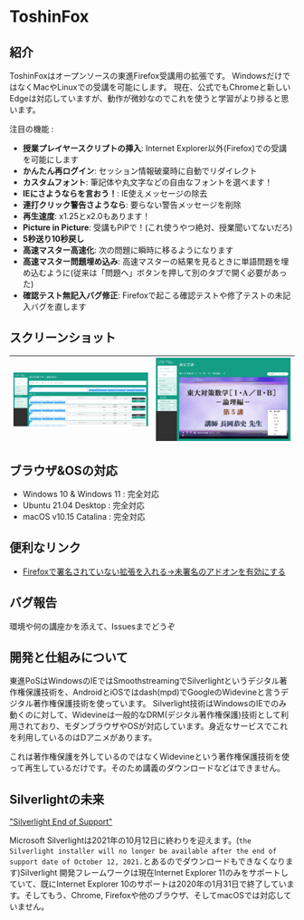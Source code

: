 # ToshinFox


## 紹介

ToshinFoxはオープンソースの東進Firefox受講用の拡張です。
WindowsだけではなくMacやLinuxでの受講を可能にします。
現在、公式でもChromeと新しいEdgeは対応していますが、動作が微妙なのでこれを使うと学習がより捗ると思います。

注目の機能 :

- **授業プレイヤースクリプトの挿入**: Internet Explorer以外(Firefox)での受講を可能にします
- **かんたん再ログイン**: セッション情報破棄時に自動でリダイレクト
- **カスタムフォント**: 筆記体や丸文字などの自由なフォントを選べます！
- **IEにさようならを言おう！**: IE使えメッセージの除去
- **連打クリック警告さようなら**: 要らない警告メッセージを削除
- **再生速度**: x1.25とx2.0もあります！
- **Picture in Picture**: 受講もPiPで！(これ使うやつ絶対、授業聞いてないだろ)
- **5秒送り10秒戻し**
- **高速マスター高速化**: 次の問題に瞬時に移るようになります
- **高速マスター問題埋め込み**: 高速マスターの結果を見るときに単語問題を埋め込むように(従来は「問題へ」ボタンを押して別のタブで開く必要があった)
- **確認テスト無記入バグ修正**: Firefoxで起こる確認テストや修了テストの未記入バグを直します
## スクリーンショット

| ![](./screenshots/screenshot_01.png) | ![](./screenshots/screenshot_02.png) 
| ------------------------------------------------------------------------------------- | -------------------------------------------------------------------------------- |

## ブラウザ&OSの対応

- Windows 10 & Windows 11 : 完全対応
- Ubuntu 21.04 Desktop : 完全対応
- macOS v10.15 Catalina : 完全対応

## 便利なリンク

- [Firefoxで署名されていない拡張を入れる->未署名のアドオンを有効にする](https://developer.mozilla.org/ja/docs/Mozilla/Add-ons/WebExtensions/Packaging_and_installation)

## バグ報告

環境や何の講座かを添えて、Issuesまでどうぞ

## 開発と仕組みについて

東進PoSはWindowsのIEではSmoothstreamingでSilverlightというデジタル著作権保護技術を、AndroidとiOSではdash(mpd)でGoogleのWidevineと言うデジタル著作権保護技術を使っています。
Silverlight技術はWindowsのIEでのみ動くのに対して、Widevineは一般的なDRM(デジタル著作権保護)技術として利用されており、モダンブラウザやOSが対応しています。身近なサービスでこれを利用しているのはDアニメがあります。

これは著作権保護を外しているのではなくWidevineという著作権保護技術を使って再生しているだけです。そのため講義のダウンロードなどはできません。

## Silverlightの未来


["Silverlight End of Support"](https://support.microsoft.com/en-gb/help/4511036/silverlight-end-of-support)

Microsoft Silverlightは2021年の10月12日に終わりを迎えます。(`the Silverlight installer will no longer be available after the end of support date of October 12, 2021.`とあるのでダウンロードもできなくなります)Silverlight 開発フレームワークは現在Internet Explorer 11のみをサポートしていて、既にInternet Explorer 10のサポートは2020年の1月31日で終了しています。そしてもう、Chrome, Firefoxや他のブラウザ、そしてmacOSでは対応していません。